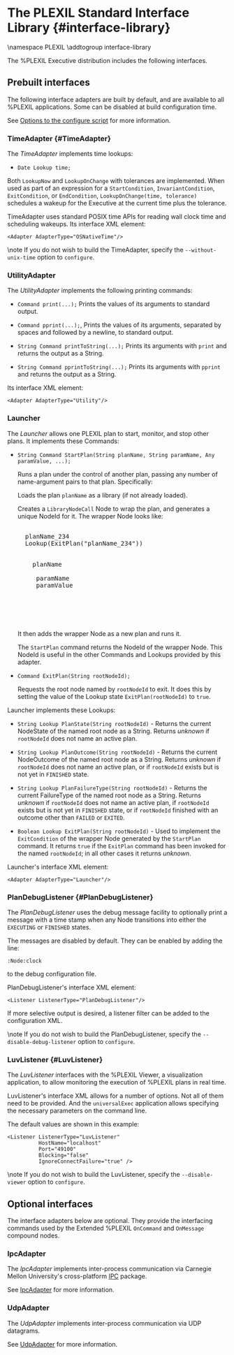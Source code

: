 # The PLEXIL Standard Interface Library {#interface-library}

\namespace PLEXIL
\addtogroup interface-library

The %PLEXIL Executive distribution includes the following interfaces.

## Prebuilt interfaces

The following interface adapters are built by default, and are
available to all %PLEXIL applications.  Some can be disabled at
build configuration time.

See 
[Options to the configure script](getting-started.html#configure-options)
for more information.

### TimeAdapter {#TimeAdapter}

The *TimeAdapter* implements time lookups:

 + `Date Lookup time;` 
 
Both `LookupNow` and `LookupOnChange` with tolerances are implemented.
When used as part of an expression for a `StartCondition`,
`InvariantCondition`, `ExitCondition`, or `EndCondition`,
`LookupOnChange(time, tolerance)` schedules a wakeup for
the Executive at the current time plus the tolerance.

TimeAdapter uses standard POSIX time APIs for reading wall clock time
and scheduling wakeups.  Its interface XML element:

    <Adapter AdapterType="OSNativeTime"/>

\note If you do not wish to build the TimeAdapter, specify the
`--without-unix-time` option to `configure`.

### UtilityAdapter

The *UtilityAdapter* implements the following printing commands:

 + `Command print(...);`
   Prints the values of its arguments to standard output.

 + `Command pprint(...);`,
   Prints the values of its arguments, separated by spaces and
   followed by a newline, to standard output.

 + `String Command printToString(...);`
   Prints its arguments with `print` and returns the output as a String.

 + `String Command pprintToString(...);`
   Prints its arguments with `pprint` and returns the output as a String.

Its interface XML element:

    <Adapter AdapterType="Utility"/>

### Launcher

The *Launcher* allows one PLEXIL plan to start, monitor, and stop
other plans.  It implements these Commands:

 + `String Command StartPlan(String planName, String paramName, Any paramValue, ...);`

   Runs a plan under the control of another plan, passing any number
   of name-argument pairs to that plan.  Specifically:

   Loads the plan `planName` as a library (if not already loaded).
   
   Creates a `LibraryNodeCall` Node to wrap the plan, and generates a
   unique NodeId for it.  The wrapper Node looks like:

    <pre>
    <Node NodeType="LibraryNodeCall">
     <NodeId>planName_234</NodeId>
     <ExitCondition>Lookup(ExitPlan("planName_234"))</ExitCondition>
     <NodeBody>
      <LibraryNodeCall>
       <NodeId>planName</NodeId>
       <Alias>
        <NodeParameter>paramName</NodeParameter>
        paramValue
       </Alias>
      </LibraryNodeCall>
     </NodeBody>
    </Node>
    </pre>

   It then adds the wrapper Node as a new plan and runs it.

   The `StartPlan` command returns the NodeId of the wrapper Node.
   This NodeId is useful in the other Commands and Lookups provided by
   this adapter.
 
 + `Command ExitPlan(String rootNodeId);`
 
   Requests the root node named by `rootNodeId` to exit.  It does this
   by setting the value of the Lookup state `ExitPlan(rootNodeId)` to
   `true`.
   
Launcher implements these Lookups:

 + `String Lookup PlanState(String rootNodeId)` - Returns the current
   NodeState of the named root node as a String.  Returns *unknown* if
   `rootNodeId` does not name an active plan.

 + `String Lookup PlanOutcome(String rootNodeId)` - Returns the
   current NodeOutcome of the named root node as a String.  Returns
   *unknown* if `rootNodeId` does not name an active plan, or if
   `rootNodeId` exists but is not yet in `FINISHED` state.

 + `String Lookup PlanFailureType(String rootNodeId)` - Returns the
   current FailureType of the named root node as a String.  Returns
   *unknown* if `rootNodeId` does not name an active plan, if
   `rootNodeId` exists but is not yet in `FINISHED` state, or if
   `rootNodeId` finished with an outcome other than `FAILED` or
   `EXITED`.
   
 + `Boolean Lookup ExitPlan(String rootNodeId)` - Used to implement
   the `ExitCondition` of the wrapper Node generated by the
   `StartPlan` command.  It returns `true` if the `ExitPlan` command
   has been invoked for the named `rootNodeId`; in all other cases it
   returns *unknown*.

Launcher's interface XML element:

    <Adapter AdapterType="Launcher"/>

### PlanDebugListener {#PlanDebugListener}

The *PlanDebugListener* uses the debug message facility to optionally
print a message with a time stamp when any Node transitions into
either the `EXECUTING` or `FINISHED` states. 

The messages are disabled by default.  They can be enabled by adding
the line:

    :Node:clock

to the debug configuration file.

PlanDebugListener's interface XML element:

    <Listener ListenerType="PlanDebugListener"/>

If more selective output is desired, a listener filter can be added to
the configuration XML.

\note If you do not wish to build the PlanDebugListener, specify the
`--disable-debug-listener` option to `configure`.

### LuvListener {#LuvListener}

The *LuvListener* interfaces with the %PLEXIL Viewer, a visualization
application, to allow monitoring the execution of %PLEXIL plans in
real time.

LuvListener's interface XML allows for a number of options.  Not all
of them need to be provided.  And the `universalExec` application
allows specifying the necessary parameters on the command line.

The default values are shown in this example:

    <Listener ListenerType="LuvListener"
              HostName="localhost"
              Port="49100"
              Blocking="false"
              IgnoreConnectFailure="true" />

\note If you do not wish to build the LuvListener, specify the
`--disable-viewer` option to `configure`.

## Optional interfaces

The interface adapters below are optional.  They provide the
interfacing commands used by the Extended %PLEXIL `OnCommand` and
`OnMessage` compound nodes.

### IpcAdapter

The *IpcAdapter* implements inter-process communication via Carnegie
Mellon University's cross-platform 
[IPC](http://www.cs.cmu.edu/afs/cs/project/TCA/www/ipc/) 
package.

See [IpcAdapter](ipc-adapter.html) for more information.

### UdpAdapter

The *UdpAdapter* implements inter-process communication via UDP
datagrams.

See [UdpAdapter](udp-adapter.html) for more information.
